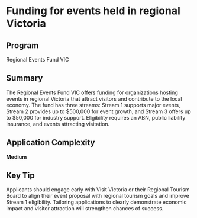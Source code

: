 # Funding for events held in regional Victoria
  
## Program
Regional Events Fund VIC

## Summary
The Regional Events Fund VIC offers funding for organizations hosting events in regional Victoria that attract visitors and contribute to the local economy. The fund has three streams: Stream 1 supports major events, Stream 2 provides up to $500,000 for event growth, and Stream 3 offers up to $50,000 for industry support. Eligibility requires an ABN, public liability insurance, and events attracting visitation.

## Application Complexity
**Medium**

## Key Tip
Applicants should engage early with Visit Victoria or their Regional Tourism Board to align their event proposal with regional tourism goals and improve Stream 1 eligibility. Tailoring applications to clearly demonstrate economic impact and visitor attraction will strengthen chances of success.
